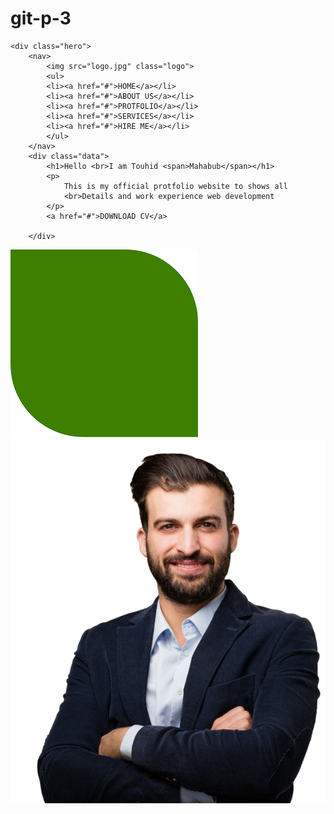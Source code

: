 # git-p-3
<!DOCTYPE html>
<html lang="en">
<head>
    <meta charset="UTF-8">
    <meta name="viewport" content="width=device-width, initial-scale=1.0">
    <title>Touhid Protfolio/HOME</title>
<link rel="stylesheet" href="style1.css">
</head>
<body>
    
    <div class="hero">
        <nav>
            <img src="logo.jpg" class="logo">
            <ul>
            <li><a href="#">HOME</a></li>
            <li><a href="#">ABOUT US</a></li>
            <li><a href="#">PROTFOLIO</a></li>
            <li><a href="#">SERVICES</a></li>
            <li><a href="#">HIRE ME</a></li>
            </ul>
        </nav>
        <div class="data">
            <h1>Hello <br>I am Touhid <span>Mahabub</span></h1>
            <p>
                This is my official protfolio website to shows all
                <br>Details and work experience web development
            </p>
            <a href="#">DOWNLOAD CV</a>

        </div>
<div class="images">
    <img src="shape.png" class="shape">
    <img src="hardy.png" class="person">

</div>
    </div>
</body>
</html>
